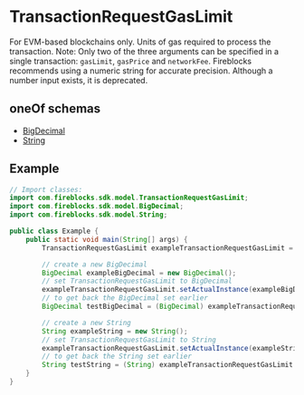 

# TransactionRequestGasLimit

For EVM-based blockchains only. Units of gas required to process the transaction. Note: Only two of the three arguments can be specified in a single transaction: `gasLimit`, `gasPrice` and `networkFee`. Fireblocks recommends using a numeric string for accurate precision. Although a number input exists, it is deprecated.

## oneOf schemas
* [BigDecimal](BigDecimal.md)
* [String](String.md)

## Example
```java
// Import classes:
import com.fireblocks.sdk.model.TransactionRequestGasLimit;
import com.fireblocks.sdk.model.BigDecimal;
import com.fireblocks.sdk.model.String;

public class Example {
    public static void main(String[] args) {
        TransactionRequestGasLimit exampleTransactionRequestGasLimit = new TransactionRequestGasLimit();

        // create a new BigDecimal
        BigDecimal exampleBigDecimal = new BigDecimal();
        // set TransactionRequestGasLimit to BigDecimal
        exampleTransactionRequestGasLimit.setActualInstance(exampleBigDecimal);
        // to get back the BigDecimal set earlier
        BigDecimal testBigDecimal = (BigDecimal) exampleTransactionRequestGasLimit.getActualInstance();

        // create a new String
        String exampleString = new String();
        // set TransactionRequestGasLimit to String
        exampleTransactionRequestGasLimit.setActualInstance(exampleString);
        // to get back the String set earlier
        String testString = (String) exampleTransactionRequestGasLimit.getActualInstance();
    }
}
```


